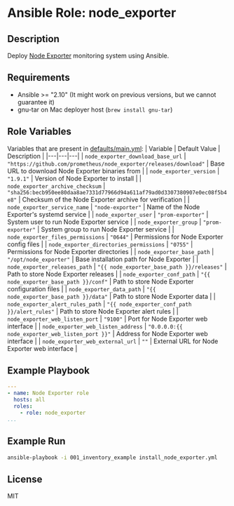 # Ansible Role: node_exporter


## Description

Deploy [Node Exporter](https://github.com/prometheus/node_exporter) monitoring system using Ansible.


## Requirements

- Ansible >= "2.10" (It might work on previous versions, but we cannot guarantee it)
- gnu-tar on Mac deployer host (`brew install gnu-tar`)


## Role Variables

Variables that are present in [defaults/main.yml](defaults/main.yml):
| Variable | Default Value | Description |
|---|---|---|
| `node_exporter_download_base_url` | `"https://github.com/prometheus/node_exporter/releases/download"` | Base URL to download Node Exporter binaries from |
| `node_exporter_version` | `"1.9.1"` | Version of Node Exporter to install |
| `node_exporter_archive_checksum` | `"sha256:becb950ee80daa8ae7331d77966d94a611af79ad0d3307380907e0ec08f5b4e8"` | Checksum of the Node Exporter archive for verification |
| `node_exporter_service_name` | `"node-exporter"` | Name of the Node Exporter's systemd service |
| `node_exporter_user` | `"prom-exporter"` | System user to run Node Exporter service |
| `node_exporter_group` | `"prom-exporter"` | System group to run Node Exporter service |
| `node_exporter_files_permissions` | `"0644"` | Permissions for Node Exporter config files |
| `node_exporter_directories_permissions` | `"0755"` | Permissions for Node Exporter directories |
| `node_exporter_base_path` | `"/opt/node_exporter"` | Base installation path for Node Exporter |
| `node_exporter_releases_path` | `"{{ node_exporter_base_path }}/releases"` | Path to store Node Exporter releases |
| `node_exporter_conf_path` | `"{{ node_exporter_base_path }}/conf"` | Path to store Node Exporter configuration files |
| `node_exporter_data_path` | `"{{ node_exporter_base_path }}/data"` | Path to store Node Exporter data |
| `node_exporter_alert_rules_path` | `"{{ node_exporter_conf_path }}/alert_rules"` | Path to store Node Exporter alert rules |
| `node_exporter_web_listen_port` | `"9100"` | Port for Node Exporter web interface |
| `node_exporter_web_listen_address` | `"0.0.0.0:{{ node_exporter_web_listen_port }}"` | Address for Node Exporter web interface |
| `node_exporter_web_external_url` | `""` | External URL for Node Exporter web interface |


## Example Playbook

```yaml
---
- name: Node Exporter role
  hosts: all
  roles:
    - role: node_exporter
...
```


## Example Run

```bash
ansible-playbook -i 001_inventory_example install_node_exporter.yml
```


## License

MIT
